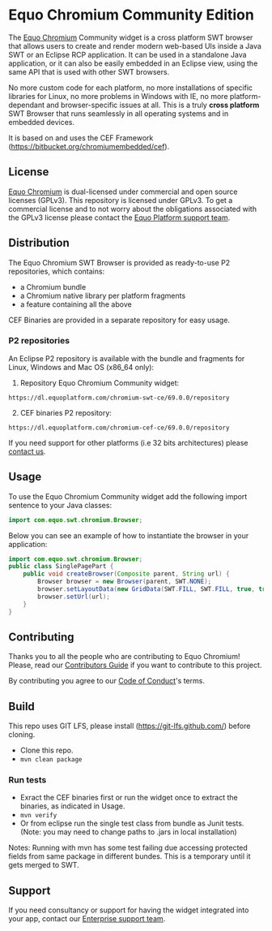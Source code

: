 # Equo Chromium Community Edition

The [Equo Chromium](https://www.equoplatform.com/chromium) Community widget is a cross platform SWT browser that allows users to create and render modern web-based UIs inside a Java SWT or an Eclipse RCP application. It can be used in a standalone Java application, or it can also be easily embedded in an Eclipse view, using the same API that is used with other SWT browsers.

No more custom code for each platform, no more installations of specific libraries for Linux, no more problems in Windows with IE, no more platform-dependant and browser-specific issues at all. This is a truly **cross platform** SWT Browser that runs seamlessly in all operating systems and in embedded devices.

It is based on and uses the CEF Framework (https://bitbucket.org/chromiumembedded/cef).

## License

[Equo Chromium](https://www.equoplatform.com/chromium) is dual-licensed under commercial and open source licenses (GPLv3). This repository is licensed under GPLv3. To get a commercial license and to not worry about the obligations associated with the GPLv3 license please contact the [Equo Platform support team](https://www.equoplatform.com/request-a-demo).

## Distribution

The Equo Chromium SWT Browser is provided as ready-to-use P2 repositories, which contains:

- a Chromium bundle
- a Chromium native library per platform fragments
- a feature containing all the above

CEF Binaries are provided in a separate repository for easy usage.

### P2 repositories

An Eclipse P2 repository is available with the bundle and fragments for Linux, Windows and Mac OS (x86_64 only):

1. Repository Equo Chromium Community widget:

```
https://dl.equoplatform.com/chromium-swt-ce/69.0.0/repository
```

2. CEF binaries P2 repository:

```
https://dl.equoplatform.com/chromium-cef-ce/69.0.0/repository
```

If you need support for other platforms (i.e 32 bits architectures) please [contact us](https://www.equoplatform.com/request-a-demo).

## Usage

To use the Equo Chromium Community widget add the following import sentence to your Java classes:


```java
import com.equo.swt.chromium.Browser;
```

Below you can see an example of how to instantiate the browser in your application:

```java
import com.equo.swt.chromium.Browser;
public class SinglePagePart {
	public void createBrowser(Composite parent, String url) {
		Browser browser = new Browser(parent, SWT.NONE);
		browser.setLayoutData(new GridData(SWT.FILL, SWT.FILL, true, true));
		browser.setUrl(url);
	}
}
```

## Contributing

Thanks you to all the people who are contributing to Equo Chromium! Please, read our [Contributors Guide](docs/CONTRIBUTING.md) if you want to contribute to this project.

By contributing you agree to our [Code of Conduct](docs/CODE_OF_CONDUCT.md)'s terms.

## Build

This repo uses GIT LFS, please install (https://git-lfs.github.com/) before cloning.

- Clone this repo.
- `mvn clean package`

### Run tests

- Exract the CEF binaries first or run the widget once to extract the binaries, as indicated in Usage.
- `mvn verify`
- Or from eclipse run the single test class from bundle as Junit tests. (Note: you may need to change paths to .jars in local installation)

Notes: Running with mvn has some test failing due accessing protected fields from same package in different bundes. This is a temporary until it gets merged to SWT.

## Support

If you need consultancy or support for having the widget integrated into your app, contact our [Enterprise support team](mailto:support@equoplatform.com).

